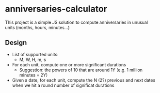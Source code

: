 # anniversaries-calculator

This project is a simple JS solution to compute anniversaries in unusual units (months, hours, minutes...)

## Design

- List of supported units:
  - M, W, H, m, s
- For each unit, compute one or more significant durations
  - Suggestion: the powers of 10 that are around 1Y (e.g. 1 million minutes = 2Y)
- Given a date, for each unit, compute the N (2?) previous and next dates when we hit a round number of significat durations
